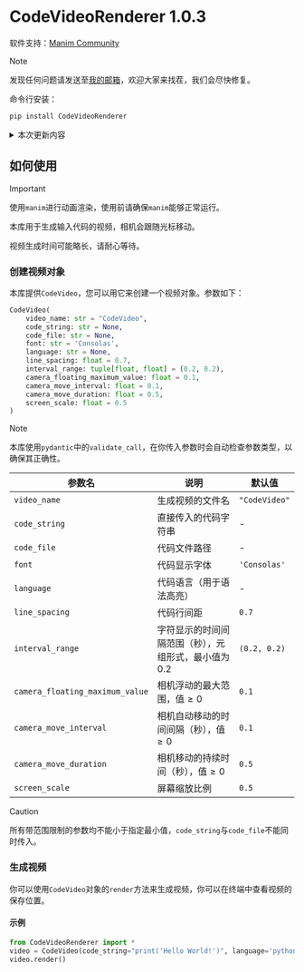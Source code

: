 # CodeVideoRenderer 1.0.3

软件支持：[$`\text{Manim Community}`$
](https://www.manim.community)

> [!NOTE]
> 发现任何问题请发送至[我的邮箱](mailto:zhuchongjing_pypi@163.com)，欢迎大家来找茬，我们会尽快修复。

命令行安装：
```bash
pip install CodeVideoRenderer
```

<details>
    <summary>本次更新内容</summary>

<br/>

> **修复**
> - 代码偏移（`manim`自带bug）
> - 换行时相机不及时移动
> - 光标在换行时不在开头停顿
> 
> **更新**
> - 每行代码首尾空白字符不参与动画，以免增加动画时长
> - 当前行背景宽度更改
> - 新增`line_spacing`参数用于更改行距
> 
> **优化**
> - 终端渲染信息
> - 相机移动
</details>

## 如何使用

> [!IMPORTANT]
> 使用`manim`进行动画渲染，使用前请确保`manim`能够正常运行。

本库用于生成输入代码的视频，相机会跟随光标移动。

视频生成时间可能略长，请耐心等待。

### 创建视频对象

本库提供`CodeVideo`，您可以用它来创建一个视频对象。参数如下：

```python
CodeVideo(
    video_name: str = "CodeVideo",
    code_string: str = None,
    code_file: str = None,
    font: str = 'Consolas',
    language: str = None,
    line_spacing: float = 0.7,
    interval_range: tuple[float, float] = (0.2, 0.2),
    camera_floating_maximum_value: float = 0.1,
    camera_move_interval: float = 0.1,
    camera_move_duration: float = 0.5,
    screen_scale: float = 0.5
)
```

> [!NOTE]
> 本库使用`pydantic`中的`validate_call`，在你传入参数时会自动检查参数类型，以确保其正确性。
    
| 参数名 | 说明 | 默认值 |
| ---- | ---- | ---- |
| `video_name` | 生成视频的文件名 | `"CodeVideo"` |
| `code_string` | 直接传入的代码字符串 | - |
| `code_file` | 代码文件路径 | - |
| `font` | 代码显示字体 | `'Consolas'` |
| `language` | 代码语言（用于语法高亮） | - |
| `line_spacing` | 代码行间距 | `0.7` |
| `interval_range` | 字符显示的时间间隔范围（秒），元组形式，最小值为$`0.2`$ | `(0.2, 0.2)` |
| `camera_floating_maximum_value` | 相机浮动的最大范围，值$`\geqslant 0`$ | `0.1` |
| `camera_move_interval` | 相机自动移动的时间间隔（秒），值$`\geqslant 0`$ | `0.1` |
| `camera_move_duration` | 相机移动的持续时间（秒），值$`\geqslant 0`$ | `0.5` |
| `screen_scale` | 屏幕缩放比例 | `0.5` |

> [!CAUTION]
> 所有带范围限制的参数均不能小于指定最小值，`code_string`与`code_file`不能同时传入。 

### 生成视频
你可以使用`CodeVideo`对象的`render`方法来生成视频，你可以在终端中查看视频的保存位置。

#### 示例
```python
from CodeVideoRenderer import *
video = CodeVideo(code_string="print('Hello World!')", language='python')
video.render()
```

